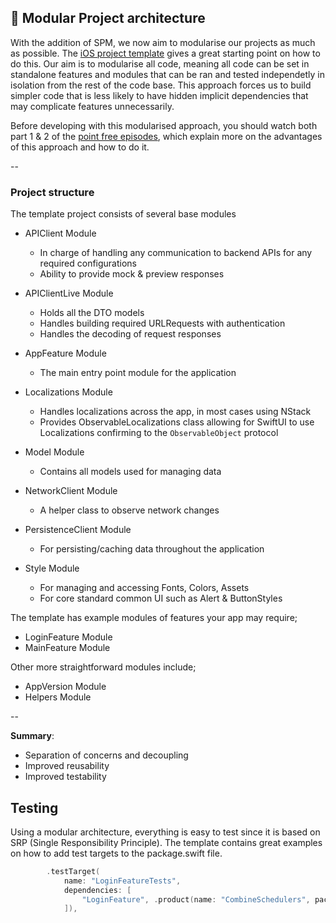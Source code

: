 
## 📖 Modular Project architecture

With the addition of SPM, we now aim to modularise our projects as much as possible. The [iOS project template](https://github.com/nodes-ios/ios-template) gives a great starting point on how to do this. Our aim is to modularise all code, meaning all code can be set in standalone features and modules that can be ran and tested independetly in isolation from the rest of the code base. This approach forces us to build simpler code that is less likely to have hidden implicit dependencies that may complicate features unnecessarily.

Before developing with this modularised approach, you should watch both part 1 & 2 of the [point free episodes](https://www.pointfree.co/episodes/ep171-modularization-part-1), which explain more on the advantages of this approach and how to do it.

--

### Project structure

The template project consists of several base modules

- APIClient Module
	- In charge of handling any communication to backend APIs for any required configurations
    - Ability to provide mock & preview responses

- APIClientLive Module
	- Holds all the DTO models
	- Handles building required URLRequests with authentication
    - Handles the decoding of request responses    

- AppFeature Module
	- The main entry point module for the application
 
- Localizations Module
    - Handles localizations across the app, in most cases using NStack
    - Provides ObservableLocalizations class allowing for SwiftUI to use Localizations confirming to the `ObservableObject` protocol 
    
- Model Module
    - Contains all models used for managing data
    
- NetworkClient Module
    - A helper class to observe network changes
    
- PersistenceClient Module
    - For persisting/caching data throughout the application
    
- Style Module
    - For managing and accessing Fonts, Colors, Assets
    - For core standard common UI such as Alert & ButtonStyles

The template has example modules of features your app may require;
- LoginFeature Module
- MainFeature Module
 
Other more straightforward modules include;
- AppVersion Module
- Helpers Module

--

<b>Summary</b>:

- Separation of concerns and decoupling
- Improved reusability
- Improved testability

## Testing

Using a modular architecture, everything is easy to test since it is based on SRP (Single Responsibility Principle). The template contains great examples on how to add test targets to the package.swift file. 

```swift
        .testTarget(
            name: "LoginFeatureTests",
            dependencies: [
                "LoginFeature", .product(name: "CombineSchedulers", package: "combine-schedulers"),
            ]),
```

